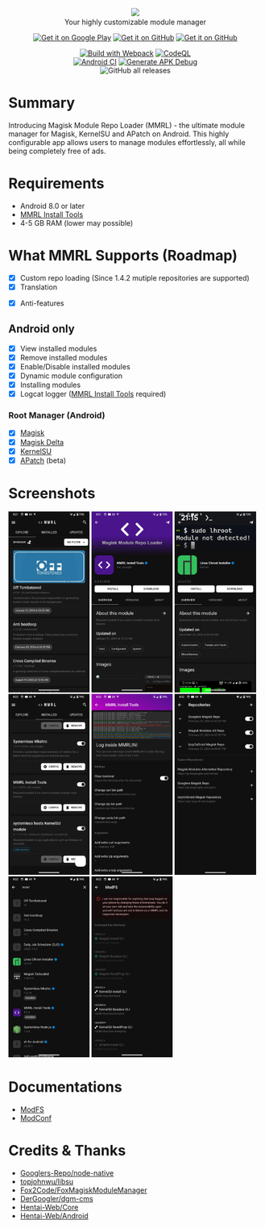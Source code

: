 <p align="center">
  <img width="550" height="auto" src="https://mmrl.dergoogler.com/assets/MMRL-Cover.png">
  <br/>Your highly customizable module manager</b>
</p>

<p align="center">
  <a href="https://play.google.com/store/apps/details?id=com.dergoogler.mmrl"><img height="75px" alt="Get it on Google Play" src="https://play.google.com/intl/en_us/badges/images/generic/en-play-badge.png"></a>
  <a href="https://github.com/DerGoogler/MMRL/releases"><img height="75px" alt="Get it on GitHub" src="https://dergoogler.com/bl-content/uploads/pages/e5f2cff5950bf12b7ecdcc9a54d0a348/get-it-on-github.png"></a>
  <a href="https://android.izzysoft.de/repo/apk/com.dergoogler.mmrl"><img height="75px" alt="Get it on GitHub" src="https://gitlab.com/IzzyOnDroid/repo/-/raw/master/assets/IzzyOnDroid.png"></a>
</p>

<p align="center">
  <a href=""><img src="https://img.shields.io/github/actions/workflow/status/DerGoogler/MMRL/.github%2Fworkflows%2Fwebpack.yml?logo=github&amp;label=Build%20with%20Webpack" alt="Build with Webpack"></a>
  <a href="https://github.com/DerGoogler/MMRL/actions/workflows/codeql-analysis.yml"><img src="https://img.shields.io/github/actions/workflow/status/DerGoogler/MMRL/.github%2Fworkflows%2Fcodeql-analysis.yml?logo=github&amp;label=CodeQL" alt="CodeQL"></a>
  </br>
  <a href="https://github.com/DerGoogler/MMRL/actions/workflows/android.yml"><img src="https://img.shields.io/github/actions/workflow/status/DerGoogler/MMRL/.github%2Fworkflows%2Fandroid.yml?logo=github&amp;label=Android%20CI" alt="Android CI"></a>
  <a href="https://github.com/DerGoogler/MMRL/actions/workflows/build-debug.yml"><img src="https://img.shields.io/github/actions/workflow/status/DerGoogler/MMRL/.github%2Fworkflows%2Fbuild-debug.yml?logo=github&amp;label=Generate%20APK%20Debug" alt="Generate APK Debug"></a>
  </br>
  <img src="https://img.shields.io/github/downloads/DerGoogler/MMRL/total?label=All%20time%20downloads" alt="GitHub all releases">
</p>

# Summary

Introducing Magisk Module Repo Loader (MMRL) - the ultimate module manager for Magisk, KernelSU and APatch on Android. This highly configurable app allows users to manage modules effortlessly, all while being completely free of ads.

# Requirements

- Android 8.0 or later
- [MMRL Install Tools](https://github.com/Googlers-Repo/mmrl_install_tools)
- 4-5 GB RAM (lower may possible)

# What MMRL Supports (Roadmap)

- [x] Custom repo loading (Since 1.4.2 mutiple repositories are supported)
- [x] Translation
<!-- - [x] Dark mode-->
- [x] Anti-features

## Android only

- [x] View installed modules
- [x] Remove installed modules
- [x] Enable/Disable installed modules
- [x] Dynamic module configuration
- [x] Installing modules
- [x] Logcat logger ([MMRL Install Tools](https://github.com/Googlers-Repo/mmrl_install_tools) required)

### Root Manager (Android)

- [x] [Magisk](https://github.com/topjohnwu/Magisk)
- [x] [Magisk Delta](https://github.com/HuskyDG/magisk-files)
- [x] [KernelSU](https://github.com/tiann/KernelSU)
- [x] [APatch](https://github.com/bmax121/APatch) (beta)

# Screenshots

<p>
  <img src="assets/screen_01.png" width="32%" />
  <img src="assets/screen_02.png" width="32%" />
  <img src="assets/screen_03.png" width="32%" />
  <img src="assets/screen_04.png" width="32%" />
  <img src="assets/screen_05.png" width="32%" />
  <img src="assets/screen_06.png" width="32%" />
  <img src="assets/screen_07.png" width="32%" />
  <img src="assets/screen_08.png" width="32%" />
</p>

# Documentations

- [ModFS](https://github.com/DerGoogler/MMRL/tree/master/docs/ModFS.md)
- [ModConf](https://github.com/DerGoogler/MMRL/tree/master/docs/ModConf.md)

# Credits & Thanks

- [Googlers-Repo/node-native](https://github.com/Googlers-Repo/node-native)
- [topjohnwu/libsu](https://github.com/topjohnwu/libsu)
- [Fox2Code/FoxMagiskModuleManager](https://github.com/Fox2Code/FoxMagiskModuleManager)
- [DerGoogler/dgm-cms](https://github.com/DerGoogler/dgm-cms)
- [Hentai-Web/Core](https://github.com/Hentai-Web/Core)
- [Hentai-Web/Android](https://github.com/Hentai-Web/Android)
